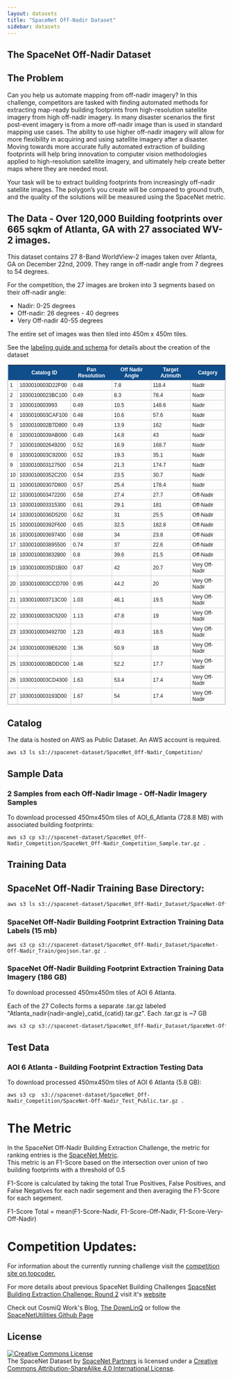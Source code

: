 ```yaml
---
layout: datasets
title: "SpaceNet Off-Nadir Dataset"
sidebar: datasets
---
```

## The SpaceNet Off-Nadir Dataset


## The Problem
Can you help us automate mapping from off-nadir imagery? In this challenge, competitors are tasked with finding automated methods for extracting map-ready building footprints from high-resolution satellite imagery from high off-nadir imagery. In many disaster scenarios the first post-event imagery is from a more off-nadir image than is used in standard mapping use cases.  The ability to use higher off-nadir imagery will allow for more flexibility in acquiring and using satellite imagery after a disaster.  Moving towards more accurate fully automated extraction of building footprints  will help bring innovation to computer vision methodologies applied to high-resolution satellite imagery, and ultimately help create better maps where they are needed most.
 
Your task will be to extract building footprints from increasingly off-nadir satellite images. The polygon’s you create will be compared to ground truth, and the quality of the solutions will be measured using the SpaceNet metric.   


## The Data - Over 120,000 Building footprints over 665 sqkm of Atlanta, GA with 27 associated WV-2 images.
This dataset contains 27 8-Band WorldView-2 images taken over Atlanta, GA on December 22nd, 2009.  They range in off-nadir angle from 7 degrees to 54 degrees.  

For the competition, the 27 images are broken into 3 segments based on their off-nadir angle:
* Nadir: 0-25 degrees 
* Off-nadir: 26 degrees - 40 degrees
* Very Off-nadir 40-55 degrees

The entire set of images was then tiled into 450m x 450m tiles. 



See the [labeling guide and schema](/Labeling_Schema/SpaceNetBuildings_labeling_rules_v1.html) for details about the creation of the dataset


<style type="text/css">
	table.tableizer-table {
		font-size: 12px;
		border: 1px solid #CCC; 
		font-family: Arial, Helvetica, sans-serif;
	} 
	.tableizer-table td {
		padding: 4px;
		margin: 3px;
		border: 1px solid #CCC;
	}
	.tableizer-table th {
		background-color: #104E8B; 
		color: #FFF;
		font-weight: bold;
	}
</style>
<table class="tableizer-table">
<thead><tr class="tableizer-firstrow"><th></th><th>Catalog ID</th><th>Pan Resolution</th><th>Off Nadir Angle</th><th>Target Azimuth</th><th>Catgory</th></tr></thead><tbody>
 <tr><td>1</td><td>1030010003D22F00</td><td>0.48</td><td>7.8</td><td>118.4</td><td>Nadir</td></tr>
 <tr><td>2</td><td>10300100023BC100</td><td>0.49</td><td>8.3</td><td>78.4</td><td>Nadir</td></tr>
 <tr><td>3</td><td>1030010003993</td><td>0.49</td><td>10.5</td><td>148.6</td><td>Nadir</td></tr>
 <tr><td>4</td><td>1030010003CAF100</td><td>0.48</td><td>10.6</td><td>57.6</td><td>Nadir</td></tr>
 <tr><td>5</td><td>1030010002B7D800</td><td>0.49</td><td>13.9</td><td>162</td><td>Nadir</td></tr>
 <tr><td>6</td><td>10300100039AB000</td><td>0.49</td><td>14.8</td><td>43</td><td>Nadir</td></tr>
 <tr><td>7</td><td>1030010002649200</td><td>0.52</td><td>16.9</td><td>168.7</td><td>Nadir</td></tr>
 <tr><td>8</td><td>1030010003C92000</td><td>0.52</td><td>19.3</td><td>35.1</td><td>Nadir</td></tr>
 <tr><td>9</td><td>1030010003127500</td><td>0.54</td><td>21.3</td><td>174.7</td><td>Nadir</td></tr>
 <tr><td>10</td><td>103001000352C200</td><td>0.54</td><td>23.5</td><td>30.7</td><td>Nadir</td></tr>
 <tr><td>11</td><td>103001000307D800</td><td>0.57</td><td>25.4</td><td>178.4</td><td>Nadir</td></tr>
 <tr><td>12</td><td>1030010003472200</td><td>0.58</td><td>27.4</td><td>27.7</td><td>Off-Nadir</td></tr>
 <tr><td>13</td><td>1030010003315300</td><td>0.61</td><td>29.1</td><td>181</td><td>Off-Nadir</td></tr>
 <tr><td>14</td><td>10300100036D5200</td><td>0.62</td><td>31</td><td>25.5</td><td>Off-Nadir</td></tr>
 <tr><td>15</td><td>103001000392F600</td><td>0.65</td><td>32.5</td><td>182.8</td><td>Off-Nadir</td></tr>
 <tr><td>16</td><td>1030010003697400</td><td>0.68</td><td>34</td><td>23.8</td><td>Off-Nadir</td></tr>
 <tr><td>17</td><td>1030010003895500</td><td>0.74</td><td>37</td><td>22.6</td><td>Off-Nadir</td></tr>
 <tr><td>18</td><td>1030010003832800</td><td>0.8</td><td>39.6</td><td>21.5</td><td>Off-Nadir</td></tr>
 <tr><td>19</td><td>10300100035D1B00</td><td>0.87</td><td>42</td><td>20.7</td><td>Very Off-Nadir</td></tr>
 <tr><td>20</td><td>1030010003CCD700</td><td>0.95</td><td>44.2</td><td>20</td><td>Very Off-Nadir</td></tr>
 <tr><td>21</td><td>1030010003713C00</td><td>1.03</td><td>46.1</td><td>19.5</td><td>Very Off-Nadir</td></tr>
 <tr><td>22</td><td>10300100033C5200</td><td>1.13</td><td>47.8</td><td>19</td><td>Very Off-Nadir</td></tr>
 <tr><td>23</td><td>1030010003492700</td><td>1.23</td><td>49.3</td><td>18.5</td><td>Very Off-Nadir</td></tr>
 <tr><td>24</td><td>10300100039E6200</td><td>1.36</td><td>50.9</td><td>18</td><td>Very Off-Nadir</td></tr>
 <tr><td>25</td><td>1030010003BDDC00</td><td>1.48</td><td>52.2</td><td>17.7</td><td>Very Off-Nadir</td></tr>
 <tr><td>26</td><td>1030010003CD4300</td><td>1.63</td><td>53.4</td><td>17.4</td><td>Very Off-Nadir</td></tr>
 <tr><td>27</td><td>1030010003193D00</td><td>1.67</td><td>54</td><td>17.4</td><td>Very Off-Nadir</td></tr>
</tbody></table>


## Catalog
The data is hosted on AWS as Public Dataset.  An AWS account is required.   
```commandline
aws s3 ls s3://spacenet-dataset/SpaceNet_Off-Nadir_Competition/

```

## Sample Data
### 2 Samples from each Off-Nadir Image - Off-Nadir Imagery Samples
To download processed 450mx450m tiles of AOI_6_Atlanta (728.8 MB) with associated building footprints:
```
aws s3 cp s3://spacenet-dataset/SpaceNet_Off-Nadir_Competition/SpaceNet_Off-Nadir_Competition_Sample.tar.gz .
```


## Training Data

## SpaceNet Off-Nadir Training Base Directory:

```bash
aws s3 ls s3://spacenet-dataset/SpaceNet_Off-Nadir_Dataset/SpaceNet-Off-Nadir_Train/
```
### SpaceNet Off-Nadir Building Footprint Extraction Training Data Labels (15 mb)
```
aws s3 cp s3://spacenet-dataset/SpaceNet_Off-Nadir_Dataset/SpaceNet-Off-Nadir_Train/geojson.tar.gz .
```

### SpaceNet Off-Nadir Building Footprint Extraction Training Data Imagery (186 GB)
To download processed 450mx450m tiles of AOI 6 Atlanta.  

Each of the 27 Collects forms a separate .tar.gz labeled "Atlanta_nadir{nadir-angle}_catid\_{catid}.tar.gz".  Each .tar.gz is ~7 GB

```bash
aws s3 cp s3://spacenet-dataset/SpaceNet_Off-Nadir_Dataset/SpaceNet-Off-Nadir_Train/ . --exclude "*geojson.tar.gz" --recursive
```

## Test Data
### AOI 6 Atlanta -  Building Footprint Extraction Testing Data
To download processed 450mx450m tiles of AOI 6 Atlanta (5.8 GB):
```
aws s3 cp  s3://spacenet-dataset/SpaceNet_Off-Nadir_Competition/SpaceNet-Off-Nadir_Test_Public.tar.gz .
```

# The Metric
In the SpaceNet Off-Nadir Building Extraction Challenge, the metric for ranking entries is the [SpaceNet Metric](https://medium.com/the-downlinq/the-spacenet-metric-612183cc2ddb).  
This metric is an F1-Score based on the intersection over union of two building footprints with a threshold of 0.5

F1-Score is calculated by taking the total True Positives, False Positives, and False Negatives for each nadir segement and then averaging the F1-Score for each segement.  

F1-Score Total = mean(F1-Score-Nadir, F1-Score-Off-Nadir, F1-Score-Very-Off-Nadir)


# Competition Updates:

For information about the currently running challenge visit the [competition site on topcoder.](https://topcoder.com/spacenet)

For more details about previous SpaceNet Building Challenges [SpaceNet Building Extraction Challenge: Round 2](/Challenges/Competition2.html)  visit it's [website](/Challenges/Competition2.html)  

Check out CosmiQ Work's Blog, [The DownLinQ](https://medium.com/the-downlinq)
or follow the [SpaceNetUtilities Github Page](https://github.com/SpaceNetChallenge/utilities)



## License
<a rel="license" href="http://creativecommons.org/licenses/by-sa/4.0/"><img alt="Creative Commons License" style="border-width:0" src="https://i.creativecommons.org/l/by-sa/4.0/88x31.png" /></a><br /><span xmlns:dct="http://purl.org/dc/terms/" href="http://purl.org/dc/dcmitype/Dataset" property="dct:title" rel="dct:type">The SpaceNet Dataset</span> by <a xmlns:cc="http://creativecommons.org/ns#" href="https://spacenetchallenge.github.io/" property="cc:attributionName" rel="cc:attributionURL">SpaceNet Partners</a> is licensed under a <a rel="license" href="http://creativecommons.org/licenses/by-sa/4.0/">Creative Commons Attribution-ShareAlike 4.0 International License</a>.
